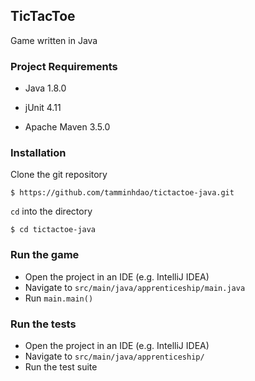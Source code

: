 ## TicTacToe


Game written in Java

### Project Requirements


* Java 1.8.0

* jUnit 4.11

* Apache Maven 3.5.0


### Installation


Clone the git repository
```
$ https://github.com/tamminhdao/tictactoe-java.git
```

`cd` into the directory
```
$ cd tictactoe-java
```

### Run the game

* Open the project in an IDE (e.g. IntelliJ IDEA)
* Navigate to `src/main/java/apprenticeship/main.java`
* Run `main.main()`


### Run the tests

* Open the project in an IDE (e.g. IntelliJ IDEA)
* Navigate to `src/main/java/apprenticeship/`
* Run the test suite